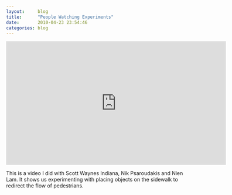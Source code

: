 ```yaml
---
layout:     blog
title:      "People Watching Experiments"
date:       2010-04-23 23:54:46
categories: blog
---
```


<iframe src="http://player.vimeo.com/video/11126782?title=0&amp;byline=0&amp;portrait=0&amp;color=ffd663" width="600" height="338" frameborder="0"> </iframe>

This is a video I did with Scott Waynes Indiana, Nik Psaroudakis and Nien Lam. It shows us experimenting with placing objects on the sidewalk to redirect the flow of pedestrians.